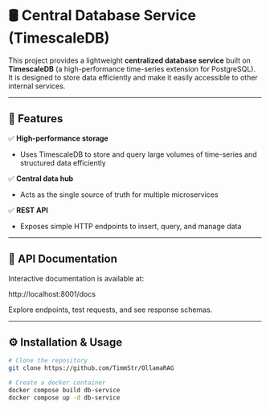 # 🛢️ Central Database Service (TimescaleDB)

This project provides a lightweight **centralized database service** built on **TimescaleDB** (a high-performance time-series extension for PostgreSQL).  
It is designed to store data efficiently and make it easily accessible to other internal services.

---

## 🚀 **Features**

✅ **High-performance storage**  
- Uses TimescaleDB to store and query large volumes of time-series and structured data efficiently

✅ **Central data hub**  
- Acts as the single source of truth for multiple microservices

✅ **REST API**  
- Exposes simple HTTP endpoints to insert, query, and manage data

---

## 📌 **API Documentation**

Interactive documentation is available at:

http://localhost:8001/docs


Explore endpoints, test requests, and see response schemas.

---

## ⚙️ **Installation & Usage**

```bash
# Clone the repository
git clone https://github.com/TimmStr/OllamaRAG

# Create a docker container
docker compose build db-service
docker compose up -d db-service